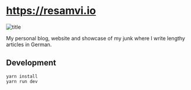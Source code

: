 # https://resamvi.io
![title](https://i.imgur.com/KthD0aM.png)

My personal blog, website and showcase of my junk 
where I write lengthy articles in German. 

## Development
```
yarn install
yarn run dev
```
